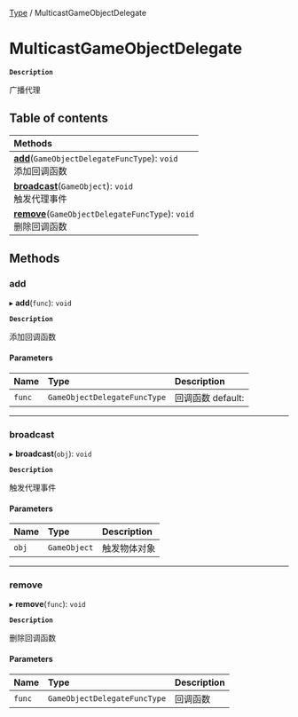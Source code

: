 [Type](../modules/Type.Type.md) / MulticastGameObjectDelegate

# MulticastGameObjectDelegate <Badge type="tip" text="Class" /> 

**`Description`**

广播代理

## Table of contents

| Methods |
| :-----|
| **[add](Type.MulticastGameObjectDelegate.md#add)**(`GameObjectDelegateFuncType`): `void` <br> 添加回调函数|
| **[broadcast](Type.MulticastGameObjectDelegate.md#broadcast)**(`GameObject`): `void` <br> 触发代理事件|
| **[remove](Type.MulticastGameObjectDelegate.md#remove)**(`GameObjectDelegateFuncType`): `void` <br> 删除回调函数|

## Methods

### add  

▸ **add**(`func`): `void` <Badge type="tip" text="other" />

**`Description`**

添加回调函数


#### Parameters

| Name | Type | Description |
| :------ | :------ | :------ |
| `func` | `GameObjectDelegateFuncType` |  回调函数 default: |


___

### broadcast  

▸ **broadcast**(`obj`): `void` <Badge type="tip" text="other" />

**`Description`**

触发代理事件


#### Parameters

| Name | Type | Description |
| :------ | :------ | :------ |
| `obj` | `GameObject` |  触发物体对象 |


___

### remove  

▸ **remove**(`func`): `void` <Badge type="tip" text="other" />

**`Description`**

删除回调函数


#### Parameters

| Name | Type | Description |
| :------ | :------ | :------ |
| `func` | `GameObjectDelegateFuncType` |  回调函数 |

